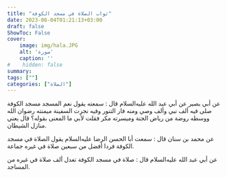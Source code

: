 ```yaml
---
title: "ثواب الصلاة في مسجد الكوفة"
date: 2023-06-04T01:21:13+03:00
draft: false
ShowToc: False
cover:
    image: img/hala.JPG
    alt: 'صورة'
    caption: ''
#    hidden: false
summary: 
tags: [""]
categories: ["الصلاة"]
---
```

عن أبي بصير عن أبي
عبد الله عليه‌السلام قال : سمعته يقول نعم المسجد مسجد الكوفة صلى فيه ألف
نبي وألف وصي ومنه فار التنور وفيه نجرت السفينة ميمنته رضوان الله
ووسطه روضة من رياض الجنة وميسرته مكر فقلت لأبي ما المعنى بقوله؟
قال يعني منازل الشيطان.

عن محمد بن سنان قال : سمعت أبا الحسن الرضا عليه‌السلام يقول
الصلاة في مسجد الكوفة فردا أفضل من سبعين صلاة في غيره جماعة.

عن أبي عبد الله عليه‌السلام قال : صلاة في مسجد الكوفة
تعدل ألف صلاة في غيره من المساجد.

